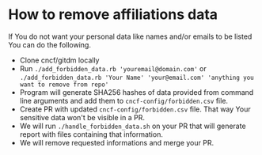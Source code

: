 # How to remove affiliations data

If You do not want your personal data like names and/or emails to be listed You can do the following.

- Clone cncf/gitdm locally
- Run `./add_forbidden_data.rb 'youremail@domain.com'` or `./add_forbidden_data.rb 'Your Name' 'your@email.com' 'anything you want to remove from repo'`
- Program will generate SHA256 hashes of data provided from command line arguments and add them to `cncf-config/forbidden.csv` file.
- Create PR with updated `cncf-config/forbidden.csv` file. That way Your sensitive data won't be visible in a PR.
- We will run `./handle_forbidden_data.sh` on your PR that will generate report with files containing that information.
- We will remove requested informations and merge your PR.
